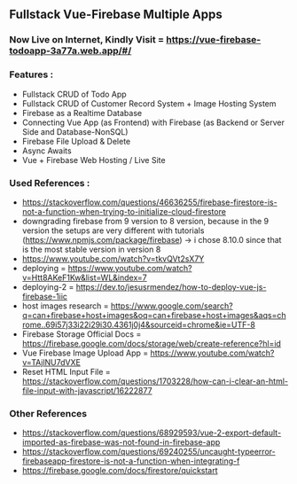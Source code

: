 ## Fullstack Vue-Firebase Multiple Apps

### Now Live on Internet, Kindly Visit = https://vue-firebase-todoapp-3a77a.web.app/#/
### Features :

- Fullstack CRUD of Todo App
- Fullstack CRUD of Customer Record System + Image Hosting System
- Firebase as a Realtime Database
- Connecting Vue App (as Frontend) with Firebase (as Backend or Server Side and Database-NonSQL)
- Firebase File Upload & Delete
- Async Awaits
- Vue + Firebase Web Hosting / Live Site

### Used References :

- https://stackoverflow.com/questions/46636255/firebase-firestore-is-not-a-function-when-trying-to-initialize-cloud-firestore
- downgrading firebase from 9 version to 8 version, because in the 9 version the setups are very different with tutorials (https://www.npmjs.com/package/firebase) -> i chose 8.10.0 since that is the most stable version in version 8
- https://www.youtube.com/watch?v=tkvQVt2sX7Y
- deploying = https://www.youtube.com/watch?v=Htt8AKeF1Kw&list=WL&index=7
- deploying-2 = https://dev.to/jesusrmendez/how-to-deploy-vue-js-firebase-1iic
- host images research = https://www.google.com/search?q=can+firebase+host+images&oq=can+firebase+host+images&aqs=chrome..69i57j33i22i29i30.4361j0j4&sourceid=chrome&ie=UTF-8
- Firebase Storage Official Docs = https://firebase.google.com/docs/storage/web/create-reference?hl=id
- Vue Firebase Image Upload App = https://www.youtube.com/watch?v=TAjlNU7dVXE
- Reset HTML Input File = https://stackoverflow.com/questions/1703228/how-can-i-clear-an-html-file-input-with-javascript/16222877

### Other References

- https://stackoverflow.com/questions/68929593/vue-2-export-default-imported-as-firebase-was-not-found-in-firebase-app
- https://stackoverflow.com/questions/69240255/uncaught-typeerror-firebaseapp-firestore-is-not-a-function-when-integrating-f
- https://firebase.google.com/docs/firestore/quickstart
